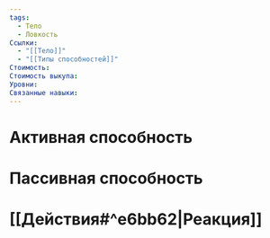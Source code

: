 ```yaml
---
tags:
  - Тело
  - Ловкость
Ссылки:
  - "[[Тело]]"
  - "[[Типы способностей]]"
Стоимость: 
Стоимость выкупа: 
Уровни: 
Связанные навыки:
---
```

# Активная способность

# Пассивная способность

# [[Действия#^e6bb62|Реакция]]

